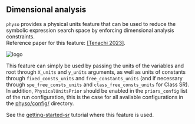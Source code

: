 ## Dimensional analysis

`physo` provides a physical units feature that can be used to reduce the symbolic expression search space by enforcing dimensional analysis constraints.   
Reference paper for this feature: [[Tenachi 2023]](https://arxiv.org/abs/2303.03192).

![logo](https://raw.githubusercontent.com/WassimTenachi/PhySO/main/docs/assets/da_space_reduction_illustration.png)

This feature can simply be used by passing the units of the variables and root through `X_units` and `y_units` arguments, as well as units of constants through `fixed_consts_units` and `free_constants_units` (and if necessary through `spe_free_consts_units` and `class_free_consts_units` for Class SR).
In addition, `PhysicalUnitsPrior` should be enabled in the `priors_config` list of the run configuration, this is the case for all available configurations in the [physo/config/](https://github.com/WassimTenachi/PhySO/tree/main/physo/config) directory.

See the [getting-started-sr](https://physo.readthedocs.io/en/latest/r_sr.html#getting-started-sr) tutorial where this feature is used.